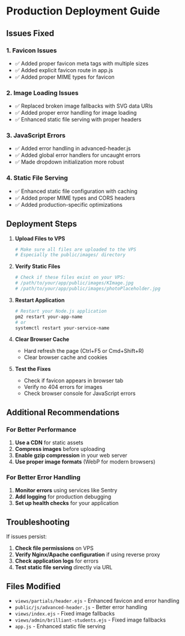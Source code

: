 # Production Deployment Guide

## Issues Fixed

### 1. Favicon Issues
- ✅ Added proper favicon meta tags with multiple sizes
- ✅ Added explicit favicon route in app.js
- ✅ Added proper MIME types for favicon

### 2. Image Loading Issues
- ✅ Replaced broken image fallbacks with SVG data URIs
- ✅ Added proper error handling for image loading
- ✅ Enhanced static file serving with proper headers

### 3. JavaScript Errors
- ✅ Added error handling in advanced-header.js
- ✅ Added global error handlers for uncaught errors
- ✅ Made dropdown initialization more robust

### 4. Static File Serving
- ✅ Enhanced static file configuration with caching
- ✅ Added proper MIME types and CORS headers
- ✅ Added production-specific optimizations

## Deployment Steps

1. **Upload Files to VPS**
   ```bash
   # Make sure all files are uploaded to the VPS
   # Especially the public/images/ directory
   ```

2. **Verify Static Files**
   ```bash
   # Check if these files exist on your VPS:
   # /path/to/your/app/public/images/KImage.jpg
   # /path/to/your/app/public/images/photoPlaceholder.jpg
   ```

3. **Restart Application**
   ```bash
   # Restart your Node.js application
   pm2 restart your-app-name
   # or
   systemctl restart your-service-name
   ```

4. **Clear Browser Cache**
   - Hard refresh the page (Ctrl+F5 or Cmd+Shift+R)
   - Clear browser cache and cookies

5. **Test the Fixes**
   - Check if favicon appears in browser tab
   - Verify no 404 errors for images
   - Check browser console for JavaScript errors

## Additional Recommendations

### For Better Performance
1. **Use a CDN** for static assets
2. **Compress images** before uploading
3. **Enable gzip compression** in your web server
4. **Use proper image formats** (WebP for modern browsers)

### For Better Error Handling
1. **Monitor errors** using services like Sentry
2. **Add logging** for production debugging
3. **Set up health checks** for your application

## Troubleshooting

If issues persist:

1. **Check file permissions** on VPS
2. **Verify Nginx/Apache configuration** if using reverse proxy
3. **Check application logs** for errors
4. **Test static file serving** directly via URL

## Files Modified
- `views/partials/header.ejs` - Enhanced favicon and error handling
- `public/js/advanced-header.js` - Better error handling
- `views/index.ejs` - Fixed image fallbacks
- `views/admin/brilliant-students.ejs` - Fixed image fallbacks
- `app.js` - Enhanced static file serving
